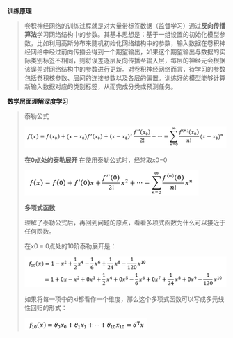 **训练原理**

> ​	卷积神经网络的训练过程就是对大量带标签数据（监督学习）通过**反向传播算法**学习网络结构中的参数。其基本思想是：基于一组设置的初始化模型参数，比如利用高斯分布来随机初始化网络结构中的参数，输入数据在卷积神经网络中经过前向传播会得到一个期望输出，如果这个期望输出与数据的实际类别标签不相同，则将误差逐层反向传播至输入层，每层的神经元会根据该误差对网络结构中的参数进行更新。对卷积神经网络而言，待学习的参数包括卷积核参数、层间的连接参数以及各层的偏置。训练好的模型能够计算新输入数据对应的类别标签，从而完成分类或预测任务。

**数学层面理解深度学习**

> 泰勒公式
>
> ![img](./img/deepLearning-1.png)
>
> **在0点处的泰勒展开**  在使用泰勒公式时，经常取x0=0
>
> ![img](./img/deepLearning-2.png)
>
> **多项式函数**
>
> 理解了泰勒公式后，再回到问题的原点，看看多项式函数为什么可以接近于任何函数。
>
> 在x0 = 0点处的10阶泰勒展开是：
>
> ![img](./img/deepLearning-3.png)
>
> 如果将每一项中的xi都看作一个维度，那么这个多项式函数可以写成多元线性回归的形式：
>
> ![img](./img/deepLearning-4.png)


